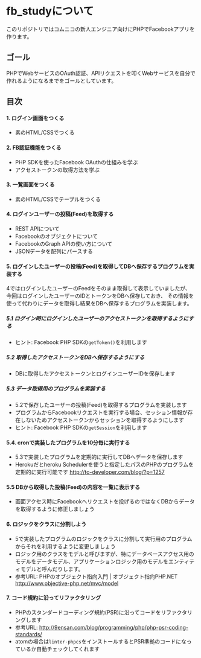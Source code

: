 # fb_studyについて
このリポジトリではコムニコの新人エンジニア向けにPHPでFacebookアプリを作ります。

## ゴール
PHPでWebサービスのOAuth認証、APIリクエストを叩くWebサービスを自分で作れるようになるまでをゴールとしています。

## 目次
#### 1. ログイン画面をつくる
* 素のHTML/CSSでつくる

#### 2. FB認証機能をつくる
* PHP SDKを使ったFacebook OAuthの仕組みを学ぶ
* アクセストークンの取得方法を学ぶ

#### 3. 一覧画面をつくる
* 素のHTML/CSSでテーブルをつくる

#### 4. ログインユーザーの投稿(Feed)を取得する
* REST APIについて
* Facebookのオブジェクトについて
* FacebookのGraph APIの使い方について
* JSONデータを配列にパースする

#### 5. ログインしたユーザーの投稿(Feed)を取得してDBへ保存するプログラムを実装する
4ではログインしたユーザーのFeedをそのまま取得して表示していましたが、
今回はログインしたユーザーのIDとトークンをDBへ保存しておき、
その情報を使って代わりにデータを取得し結果をDBへ保存するプログラムを実装します。

##### 5.1 ログイン時にログインしたユーザーのアクセストークンを取得するようにする
* ヒント: Facebook PHP SDKの`getToken()`を利用します

##### 5.2 取得したアクセストークンをDBへ保存するようにする
* DBに取得したアクセストークンとログインユーザーIDを保存します

##### 5.3 データ取得用のプログラムを実装する
* 5.2で保存したユーザーの投稿(Feed)を取得するプログラムを実装します
* プログラムからFacebookリクエストを実行する場合、セッション情報が存在しないためアクセストークンからセッションを取得するようにします
* ヒント: Facebook PHP SDKの`getSession`を利用します

#### 5.4. cronで実装したプログラムを10分毎に実行する
* 5.3で実装したプログラムを定期的に実行してDBへデータを保存します
* Herokuだとheroku Schedulerを使うと指定したパスのPHPのプログラムを定期的に実行可能です
 http://to-developer.com/blog/?p=1257

#### 5.5 DBから取得した投稿(Feed)の内容を一覧に表示する
* 画面アクセス時にFacebookへリクエストを投げるのではなくDBからデータを取得するように修正しましょう

#### 6. ロジックをクラスに分割しよう
* 5で実装したプログラムのロジックをクラスに分割して実行用のプログラムからそれを利用するように変更しましょう
* ロジック用のクラスをモデルと呼びますが、特にデータベースアクセス用のモデルをデータモデル、アプリケーションロジック用のモデルをエンティティモデルと呼んだりします。
* 参考URL: PHPのオブジェクト指向入門 | オブジェクト指向PHP.NET http://www.objective-php.net/mvc/model

#### 7. コード規約に沿ってリファクタリング
* PHPのスタンダードコーディング規約(PSR)に沿ってコードをリファクタリングします
* 参考URL: http://9ensan.com/blog/programming/php/php-psr-coding-standards/
* atomの場合は`linter-phpcs`をインストールするとPSR準拠のコードになっているか自動チェックしてくれます
